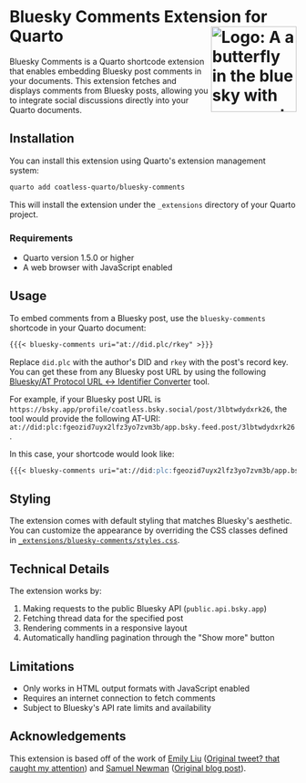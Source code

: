 # Bluesky Comments Extension for Quarto <img src="https://github.com/user-attachments/assets/260e97ce-6941-4f3a-8dc8-b7125522ebc0" align ="right" alt="Logo: A a butterfly in the blue sky with comments" width ="150"/>

Bluesky Comments is a Quarto shortcode extension that enables embedding Bluesky post comments in your documents. This extension fetches and displays comments from Bluesky posts, allowing you to integrate social discussions directly into your Quarto documents.

## Installation

You can install this extension using Quarto's extension management system:

```bash
quarto add coatless-quarto/bluesky-comments
```

This will install the extension under the `_extensions` directory of your Quarto project.

### Requirements

- Quarto version 1.5.0 or higher
- A web browser with JavaScript enabled

## Usage

To embed comments from a Bluesky post, use the `bluesky-comments` shortcode in your Quarto document:

````markdown
{{{< bluesky-comments uri="at://did.plc/rkey" >}}}
````

Replace `did.plc` with the author's DID and `rkey` with the post's record key. You can get these from any Bluesky post URL by using the following [Bluesky/AT Protocol URL ↔ Identifier Converter](https://web-apps.thecoatlessprofessor.com/bluesky/profile-or-post-to-did-at-uri.html) tool.

For example, if your Bluesky post URL is `https://bsky.app/profile/coatless.bsky.social/post/3lbtwdydxrk26`, the tool would provide the following AT-URI: `at://did:plc:fgeozid7uyx2lfz3yo7zvm3b/app.bsky.feed.post/3lbtwdydxrk26`. 

In this case, your shortcode would look like:

````markdown
{{{< bluesky-comments uri="at://did:plc:fgeozid7uyx2lfz3yo7zvm3b/app.bsky.feed.post/3lbtwdydxrk26" >}}}
````

## Styling

The extension comes with default styling that matches Bluesky's aesthetic. You can customize the appearance by overriding the CSS classes defined in [`_extensions/bluesky-comments/styles.css`](_extensions/bluesky-comments/styles.css).

## Technical Details

The extension works by:

1. Making requests to the public Bluesky API (`public.api.bsky.app`)
2. Fetching thread data for the specified post
3. Rendering comments in a responsive layout
4. Automatically handling pagination through the "Show more" button

## Limitations

- Only works in HTML output formats with JavaScript enabled
- Requires an internet connection to fetch comments
- Subject to Bluesky's API rate limits and availability

## Acknowledgements

This extension is based off of the work of [Emily Liu](https://emilyliu.me/blog/comments) ([Original tweet? that caught my attention](https://bsky.app/profile/emilyliu.me/post/3lbqta5lnck2i)) and [Samuel Newman](https://bsky.app/profile/samuel.bsky.team) ([Original blog post](https://graysky.app/blog/2024-02-05-adding-blog-comments)). 
